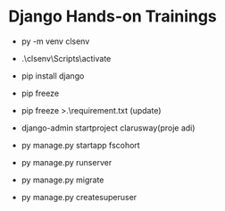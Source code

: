 # Django Hands-on Trainings

- py -m venv clsenv
- .\clsenv\Scripts\activate
- pip install django
- pip freeze
- pip freeze >.\requirement.txt    (update)
- django-admin startproject clarusway(proje adi)

- py manage.py startapp fscohort

- py manage.py runserver

- py manage.py migrate

- py manage.py createsuperuser